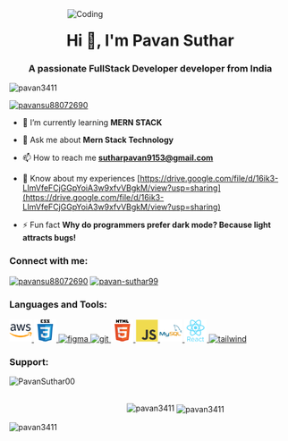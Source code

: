 <img align="right" alt="Coding" width="400" src="https://i.pinimg.com/originals/54/e3/7d/54e37d8074ebcde1d96c77d7b2a7f310.gif">
<h1 align="center">Hi 👋, I'm Pavan Suthar</h1>
<h3 align="center">A passionate FullStack Developer developer from India</h3>

<p align="left"> <img src="https://komarev.com/ghpvc/?username=pavan3411&label=Profile%20views&color=0e75b6&style=flat" alt="pavan3411" /> </p>

<p align="left"> <a href="https://twitter.com/pavansu88072690" target="blank"><img src="https://img.shields.io/twitter/follow/pavansu88072690?logo=twitter&style=for-the-badge" alt="pavansu88072690" /></a> </p>

- 🌱 I’m currently learning **MERN STACK**

- 💬 Ask me about **Mern Stack Technology**

- 📫 How to reach me **sutharpavan9153@gmail.com**

- 📄 Know about my experiences [https://drive.google.com/file/d/16ik3-LImVfeFCjGGpYoiA3w9xfvVBgkM/view?usp=sharing](https://drive.google.com/file/d/16ik3-LImVfeFCjGGpYoiA3w9xfvVBgkM/view?usp=sharing)

- ⚡ Fun fact **Why do programmers prefer dark mode? Because light attracts bugs!**

<h3 align="left">Connect with me:</h3>
<p align="left">
<a href="https://twitter.com/pavansu88072690" target="blank"><img align="center" src="https://raw.githubusercontent.com/rahuldkjain/github-profile-readme-generator/master/src/images/icons/Social/twitter.svg" alt="pavansu88072690" height="30" width="40" /></a>
<a href="https://linkedin.com/in/pavan-suthar99" target="blank"><img align="center" src="https://raw.githubusercontent.com/rahuldkjain/github-profile-readme-generator/master/src/images/icons/Social/linked-in-alt.svg" alt="pavan-suthar99" height="30" width="40" /></a>
</p>

<h3 align="left">Languages and Tools:</h3>
<p align="left"> <a href="https://aws.amazon.com" target="_blank" rel="noreferrer"> <img src="https://raw.githubusercontent.com/devicons/devicon/master/icons/amazonwebservices/amazonwebservices-original-wordmark.svg" alt="aws" width="40" height="40"/> </a> <a href="https://www.w3schools.com/css/" target="_blank" rel="noreferrer"> <img src="https://raw.githubusercontent.com/devicons/devicon/master/icons/css3/css3-original-wordmark.svg" alt="css3" width="40" height="40"/> </a> <a href="https://www.figma.com/" target="_blank" rel="noreferrer"> <img src="https://www.vectorlogo.zone/logos/figma/figma-icon.svg" alt="figma" width="40" height="40"/> </a> <a href="https://git-scm.com/" target="_blank" rel="noreferrer"> <img src="https://www.vectorlogo.zone/logos/git-scm/git-scm-icon.svg" alt="git" width="40" height="40"/> </a> <a href="https://www.w3.org/html/" target="_blank" rel="noreferrer"> <img src="https://raw.githubusercontent.com/devicons/devicon/master/icons/html5/html5-original-wordmark.svg" alt="html5" width="40" height="40"/> </a> <a href="https://developer.mozilla.org/en-US/docs/Web/JavaScript" target="_blank" rel="noreferrer"> <img src="https://raw.githubusercontent.com/devicons/devicon/master/icons/javascript/javascript-original.svg" alt="javascript" width="40" height="40"/> </a> <a href="https://www.mysql.com/" target="_blank" rel="noreferrer"> <img src="https://raw.githubusercontent.com/devicons/devicon/master/icons/mysql/mysql-original-wordmark.svg" alt="mysql" width="40" height="40"/> </a> <a href="https://reactjs.org/" target="_blank" rel="noreferrer"> <img src="https://raw.githubusercontent.com/devicons/devicon/master/icons/react/react-original-wordmark.svg" alt="react" width="40" height="40"/> </a> <a href="https://tailwindcss.com/" target="_blank" rel="noreferrer"> <img src="https://www.vectorlogo.zone/logos/tailwindcss/tailwindcss-icon.svg" alt="tailwind" width="40" height="40"/> </a> </p>

<h3 align="left">Support:</h3>
<p><a href="https://www.buymeacoffee.com/pavansuthar99"> <img align="left" src="https://cdn.buymeacoffee.com/buttons/v2/default-yellow.png" height="50" width="210" alt="PavanSuthar00" /></a></p><br><br>

<p><img align="left" src="https://github-readme-stats.vercel.app/api/top-langs?username=pavan3411&show_icons=true&locale=en&layout=compact" alt="pavan3411" /></p>

<p>&nbsp;<img align="center" src="https://github-readme-stats.vercel.app/api?username=pavan3411&show_icons=true&locale=en" alt="pavan3411" /></p>

<p><img align="center" src="https://github-readme-streak-stats.herokuapp.com/?user=pavan3411&" alt="pavan3411" /></p>
